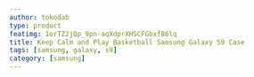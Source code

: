 ```yaml
---
author: tokodab
type: product
featimg: 1orTZ2jQp_9pn-aqXdprXHSCFGbxfB6lq
title: Keep Calm and Play Basketball Samsung Galaxy S9 Case
tags: [samsung, galaxy, s9]
category: [samsung]
---
```

